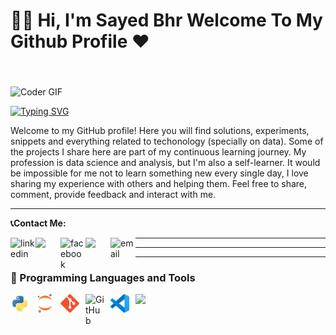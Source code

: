 # 🙋‍♂️ Hi, I'm Sayed Bhr Welcome To My Github Profile ♥

<br/>
<br/>

<img align="center" src="https://github.com/demartini/demartini/blob/master/code.gif"  alt="Coder GIF" width="600" height="500">

<p align="left">

  <a href="https://git.io/typing-svg">
    <img src="https://readme-typing-svg.demolab.com?font=Consolas&pause=1000&color=FE209B&width=500&height=45&lines=An+Analytics+in+love+with+data;Build+Awesome+Dashboards;A+life+long+learner;Self+Learner" alt="Typing SVG" /></a>
</p>

Welcome to my GitHub profile! Here you will find solutions, experiments, snippets and everything related to techonology (specially on data). Some of the projects I share here are part of my continuous learning journey. My profession is data science and analysis, but I'm also a self-learner. It would be impossible for me not to learn something new every single day, I love sharing my experience with others and helping them. Feel free to share, comment, provide feedback and interact with me.

---

**📞Contact Me:**


  <a href="https://www.linkedin.com/in/sayed-bhr-981687264/">
    <img align="left" width="40px" src="https://img.icons8.com/color/96/000000/linkedin.png" alt="linkedin" />
  </a>    
  <a href="https://www.instagram.com/sayed_b7r10/">
    <img align="left"  width="40px" src="https://raw.githubusercontent.com/hussainweb/hussainweb/main/icons/instagram.png" />
  </a>  
  <a href="https://www.facebook.com/profile.php?id=100009297928229"><img align="left"  width="40px" src="https://img.icons8.com/color/96/000000/facebook.png"  alt="facebook"/></a>
  <a 
  href="https://api.whatsapp.com/send?phone=01554468200"><img align="left"  width="40px" src="https://img.icons8.com/color/96/000000/whatsapp.png" />
  </a>
  <a 
     href="mailto:sayedb7r7@gmail.com"><img align="left" width="40px" src="https://img.icons8.com/color/96/000000/gmail.png" alt="email"/>
  </a>


---
---

---

### 🧰 Programming Languages and Tools


<a href="https://www.python.org/"><img align="left" alt="Python" width="30px" style="padding-right:10px;" src="https://raw.githubusercontent.com/devicons/devicon/master/icons/python/python-original.svg"/></a>
<a href="https://jupyter.org/"><img align="left" alt="Jupyter" width="30px" style="padding-right:10px;" src="https://raw.githubusercontent.com/devicons/devicon/master/icons/jupyter/jupyter-original.svg"/></a>
<a href="https://git-scm.com/"><img align="left" alt="Git" width="30px" style="padding-right:10px;" src="https://raw.githubusercontent.com/devicons/devicon/master/icons/git/git-original.svg"/></a>
<a href="https://github.com/"><img align="left" alt="GitHub" width="30px" style="padding-right:10px;" src="https://user-images.githubusercontent.com/3369400/139447912-e0f43f33-6d9f-45f8-be46-2df5bbc91289.png"/></a>
<a href="https://code.visualstudio.com/"><img align="left" alt="VSCode" width="30px" style="padding-right:10px;" src="https://raw.githubusercontent.com/devicons/devicon/master/icons/vscode/vscode-original.svg"/></a>
<a href="https://www.mysql.com/"><img align="left" width="30px" style="padding-right:10px;" src="https://raw.githubusercontent.com/dereknguyen269/dereknguyen269/master/images/mysql.svg"/></a>




 
